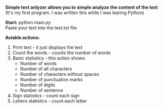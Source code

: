 **Simple text anlyzer allows you to simple analyze the content of the text** <br/>
(It's my first program. I was written this while I was learing Python)

**Start:** python main.py <br/>
Paste your text into the text.txt file

**Aviable actions:**
1. Print text - it just displays the text
2. Count the words - counts the number of words
3. Basic statistics - this action shows: 
    - Number of words
    - Number of all characters
    - Number of characters without spaces
    - Number of punctuation marks
    - Number of digits
    - Number of sentence
4. Sign statistics - count each sign 
5. Letters statistics - count each letter 

